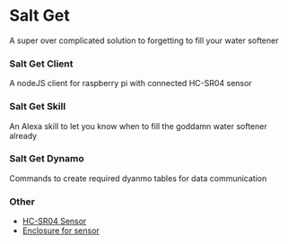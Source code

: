 # Salt Get
A super over complicated solution to forgetting to fill your water softener

### Salt Get Client
A nodeJS client for raspberry pi with connected HC-SR04 sensor

### Salt Get Skill
An Alexa skill to let you know when to fill the goddamn water softener already

### Salt Get Dynamo
Commands to create required dyanmo tables for data communication

### Other

* [HC-SR04 Sensor](https://www.sparkfun.com/products/13959)
* [Enclosure for sensor](https://makerware.thingiverse.com/thing:2304150/)
